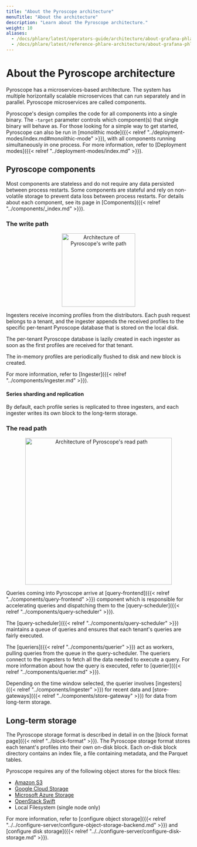 ```yaml
---
title: "About the Pyroscope architecture"
menuTitle: "About the architecture"
description: "Learn about the Pyroscope architecture."
weight: 10
aliases:
  - /docs/phlare/latest/operators-guide/architecture/about-grafana-phlare-architecture/
  - /docs/phlare/latest/reference-phlare-architecture/about-grafana-phlare-architecture/
---
```


# About the Pyroscope architecture

Pyroscope has a microservices-based architecture.
The system has multiple horizontally scalable microservices that can run separately and in parallel.
Pyroscope microservices are called components.

Pyroscope's design compiles the code for all components into a single binary.
The `-target` parameter controls which component(s) that single binary will behave as. For those looking for a simple way to get started, Pyroscope can also be run in [monolithic mode]({{< relref "../deployment-modes/index.md#monolithic-mode" >}}), with all components running simultaneously in one process.
For more information, refer to [Deployment modes]({{< relref "../deployment-modes/index.md" >}}).

## Pyroscope components

Most components are stateless and do not require any data persisted between process restarts. Some components are stateful and rely on non-volatile storage to prevent data loss between process restarts. For details about each component, see its page in [Components]({{< relref "../components/_index.md" >}}).

### The write path

[//]: # "To edit open with https://mermaid.live/edit#pako{...}"

<p align="center">
  <img alt="Architecture of Pyroscope's write path" width="200px" src="https://mermaid.ink/svg/pako:eNqNUc9PwyAU_lcavGzJtrqi3cbBg9GzB008rDtQeLQoLQ08nMvS_11onHr09vH9gvc4E2ElEEaUsUfRcofZy33VZ1nw4Gb7V6cR_GGeLZd3mdQena4DWpccf46TrPsGPMKkXfAkWJ8o62f7p_oNBGY-RuAwT6zHk4HpskxpY9iV2qlF7LXvwK4opd94edQSW1YMn78h6_8dIQvSgeu4lnHSc6qoCLbQQUVYhBIUDwYrUvVjtIZBcoRHqeMzCVPceFgQHud8PvWCMHQBLqYHzRvHux-XsVxCDJ0Jnoa01iYuKVYK2yvdJD44E-kWcfAsz5O8ajS2oV4J2-Vey_QH7ceuzMui3PKCQrmh_JZSKer1bquKm7WSm-t1wck4jl9KVZdq" />
  </a>
</p>

Ingesters receive incoming profiles from the distributors.
Each push request belongs to a tenant, and the ingester appends the received profiles to the specific per-tenant Pyroscope database that is stored on the local disk.

The per-tenant Pyroscope database is lazily created in each ingester as soon as the first profiles are received for that tenant.

The in-memory profiles are periodically flushed to disk and new block is created.

For more information, refer to [Ingester]({{< relref "../components/ingester.md" >}}).

#### Series sharding and replication

By default, each profile series is replicated to three ingesters, and each ingester writes its own block to the long-term storage.

### The read path

[//]: # "To edit open with https://mermaid.live/edit#pako{...}"

<p align="center">
  <img alt="Architecture of Pyroscope's read path" width="400px" src="https://mermaid.ink/svg/pako:eNqNkT1PwzAQhv9K5C6t1DQ0gX54YEAwIwFb08G1z4nBiYN9pkRV_jt2gQJi6XZ-7rmTXt-BcCOAUCK12fOaWUyebso2SbwDO948ABNuO0nS9Dp59WD7VFrTIrQiOn_JL8nxGoTXYL8tBfactmorcPifOzQW0ooh7Fl_JMZFx7jx5n73DBw_le0kUoe9hmOARCqt6Uiu5dShNS9AR0VRfNXpXgmsad69_wwZd_YImZIGbMOUCL93iCtKgjU0UBIaSgGSeY0lKdshqMyjeexbTihaD1PiOxHS3CpWWdYQKpl2J3onVAhzgtowAeF5INh38VSVchhWctNKVUXurQ64RuwczbLYnlUKa7-bcdNkTol41_ptvcgW-WLF8gIWy4JdFYXgu_l6JfPLuRTLi3nOyDAMHzzctK0" />
  </a>
</p>

Queries coming into Pyroscope arrive at [query-frontend]({{< relref "../components/query-frontend" >}}) component which is responsible for accelerating queries and dispatching them to the [query-scheduler]({{< relref "../components/query-scheduler" >}}).

The [query-scheduler]({{< relref "../components/query-scheduler" >}}) maintains a queue of queries and ensures that each tenant's queries are fairly executed.

The [queriers]({{< relref "../components/querier" >}}) act as workers, pulling queries from the queue in the query-scheduler. The queriers connect to the ingesters to fetch all the data needed to execute a query. For more information about how the query is executed, refer to [querier]({{< relref "../components/querier.md" >}}).

Depending on the time window selected, the querier involves [ingesters]({{< relref "../components/ingester" >}}) for recent data and [store-gateways]({{< relref "../components/store-gateway" >}}) for data from long-term storage.


## Long-term storage

The Pyroscope storage format is described in detail in on the [block format page]({{< relref "../block-format" >}}).
The Pyroscope storage format stores each tenant's profiles into their own on-disk block. Each on-disk block directory contains an index file, a file containing metadata, and the Parquet tables.

Pyroscope requires any of the following object stores for the block files:

[//]: # "TODO: Verify that's correct"

- [Amazon S3](https://aws.amazon.com/s3)
- [Google Cloud Storage](https://cloud.google.com/storage/)
- [Microsoft Azure Storage](https://azure.microsoft.com/en-us/services/storage/)
- [OpenStack Swift](https://wiki.openstack.org/wiki/Swift)
- Local Filesystem (single node only)

For more information, refer to [configure object storage]({{< relref "../../configure-server/configure-object-storage-backend.md" >}}) and [configure disk storage]({{< relref "../../configure-server/configure-disk-storage.md" >}}).
